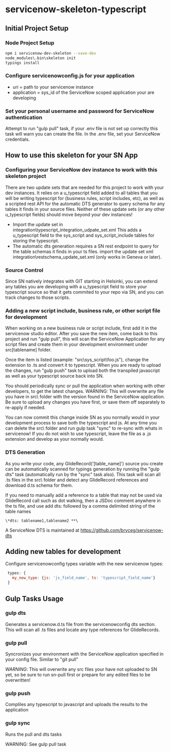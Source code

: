 # servicenow-skeleton-typescript

## Initial Project Setup
### Node Project Setup
```bash
npm i servicenow-dev-skeleton --save-dev
node_modules\.bin\skeleton init
typings install
```

### Configure servicenowconfig.js for your application
- uri = path to your servicenow instance
- application = sys_id of the ServiceNow scoped application your are developing

### Set your personal username and password for ServiceNow authentication
Attempt to run "gulp pull" task, if your .env file is not set up correctly this task will warn you can create the file.
In the .env file, set your ServiceNow credentials.

## How to use this skeleton for your SN App

### Configuring your ServiceNow dev instance to work with this skeleton project
There are two update sets that are needed for this project to work with your dev instances.  It relies on a u_typescript field added to all tables that you will be writing typescript for (business rules, script includes, etc), 
as well as a scripted rest API for the automatic DTS generator to query schema for any tables it finds in your source files.  Neither of these update sets (or any other u_typescript fields) should move beyond your dev instances!

- Import the update set in integration\typescript_integration_udpate_set.xml  This adds a u_typescript field to the sys_script and sys_script_include tables for storing the typescript.
- The automatic dts generation requires a SN rest endpoint to query for the table schemas it finds in your ts files.  import the update set xml integration\restschema_update_set.xml (only works in Geneva or later).

### Source Control
Since SN natively integrates with GIT starting in Helsinki, you can extend any tables you are developing with a u_typescript field to store your typescript source so that it gets commited to your repo via SN, and you can track changes to those scripts.

### Adding a new script include, business rule, or other script file for development
When working on a new business rule or script include, first add it in the servicenow studio editor.  After you save the new item, come back to this project and run "gulp pull", this will scan the ServiceNow Application for any script files and create them in your development environment under src\[tablename] folder.

Once the item is listed (example: "src\sys_script\foo.js"), change the extension to .ts and convert it to typescript.  When you are ready to upload the changes, run "gulp push" task to upload both the transpiled javascript as well as your typescript source back into SN.

You should periodically sync or pull the application when working with other developers, to get the latest changes.  WARNING: This will overwrite any file you have in src\ folder with the version found in the ServiceNow application.  Be sure to upload any changes you have first, or save them off separately to re-apply if needed.

You can now commit this change inside SN as you normally would in your development process to save both the typescript and js.  At any time you can delete the src\ folder and run gulp task "sync" to re-sync with whats in servicenow!  If you do not wish to use typescript, leave the file as a .js extension and develop as your normally would.

### DTS Generation
As you write your code, any GlideRecord('[table_name]') source you create can be automatically scanned for typings generation by running the "gulp dts" task (automatically run by the "sync" task also).  This task will scan all .ts files in the src\ folder and detect any GlideRecord references and download d.ts schema for them. 

If you need to manually add a reference to a table that may not be used via GlideRecord call such as dot walking, then a JSDoc comment anywhere in the ts file, and use add dts: followed by a comma delimited string of the table names
```javsacript
\*dts: tablename1,tablename2 **\
```

A ServiceNow DTS is maintained at https://github.com/bryceg/servicenow-dts

## Adding new tables for development
Configure servicenowconfig types variable with the new servicenow types:
```javascript
 types: {
   my_new_type: {js: 'js_field_name', ts: 'typescript_field_name'}
 }
```

## Gulp Tasks Usage

### gulp dts
Generates a servicenow.d.ts file from the servicenowconfig dts section.  This will scan all .ts files and locate any type references for GlideRecords.

### gulp pull
Syncronizes your environment with the ServiceNow application specified in your config file.  Similar to "git pull"

*WARNING*: This will overwrite any src files your have not uploaded to SN yet, so be sure to run sn-pull first or prepare for any edited files to be overwritten!

### gulp push
Compliles any typescript to javascript and uploads the results to the application

### gulp sync
Runs the pull and dts tasks

WARNING: See gulp pull task
